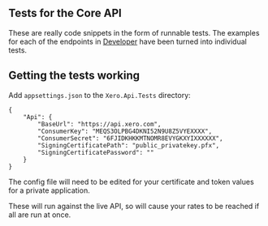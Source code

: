 ## Tests for the Core API
These are really code snippets in the form of runnable tests. The examples for each of the endpoints in [Developer](http://developer.xero.com/documentation/api/api-overview/) have been turned into individual tests.


## Getting the tests working
Add `appsettings.json` to the `Xero.Api.Tests` directory:

    {
        "Api": {
            "BaseUrl": "https://api.xero.com",
            "ConsumerKey": "MEQS3OLPBG4DKNI52N9U8Z5VYEXXXX",
            "ConsumerSecret": "6FJIDKHKKMTNOMR8EVYGKXYIXXXXXX",
            "SigningCertificatePath": "public_privatekey.pfx",
            "SigningCertificatePassword": ""
        }
    }

The config file will need to be edited for your certificate and token values for a private application.

These will run against the live API, so will cause your rates to be reached if all are run at once.
